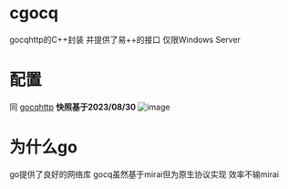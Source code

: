# cgocq
gocqhttp的C++封装 并提供了易++的接口 仅限Windows Server

# 配置
同 [gocqhttp](https://github.com/Mrs4s/go-cqhttp#readme) **快照基于2023/08/30**
![image](https://github.com/Lioncky/cgocq/assets/73447685/8fe9c342-4e88-46e1-a768-ec3645583428)

# 为什么go
go提供了良好的网络库 gocq虽然基于mirai但为原生协议实现 效率不输mirai
